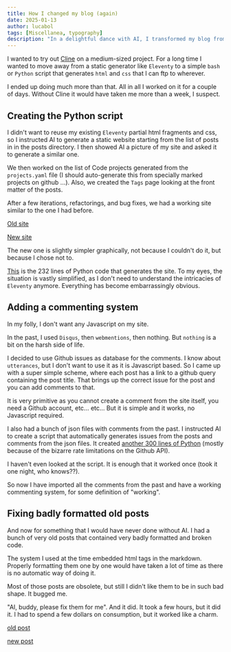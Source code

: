 ```yaml
---
title: How I changed my blog (again)
date: 2025-01-13
author: lucabol
tags: [Miscellanea, typography]
description: "In a delightful dance with AI, I transformed my blog from an Eleventy-powered behemoth into a lean, mean, Python-generated machine. Along the way, I managed to resurrect ancient comments through Github issues (because who needs JavaScript?), and convinced my AI buddy to fix a cemetery of badly formatted posts from the coding stone age. All of this with just 232 lines of embarrassingly obvious Python code - take that, complexity!"
---
```

I wanted to try out [Cline](https://github.com/cline/cline) on a medium-sized project. For a long time I wanted to move away from a static generator like `Eleventy` to a simple `bash` or `Python` script that generates `html` and `css` that I can ftp to wherever.

I ended up doing much more than that. All in all I worked on it for a couple of days. Without Cline it would have taken me more than a week, I suspect.

## Creating the Python script
I didn't want to reuse my existing `Eleventy` partial html fragments and css, so I instructed AI to generate a static website starting from the list of posts in in the posts directory. I then showed AI a picture of my site and asked it to generate a similar one.

We then worked on the list of Code projects generated from the `projects.yaml` file (I should auto-generate this from specially marked projects on github ...). Also, we created the `Tags` page looking at the front matter of the posts.

After a few iterations, refactorings, and bug fixes, we had a working site similar to the one I had before.

[Old site](https://web.archive.org/web/20231003045700/https://www.lucabol.com/)

[New site](https://www.lucabol.com/)

The new one is slightly simpler graphically, not because I couldn't do it, but because I chose not to.

[This](https://github.com/lucabol/MyBlog/blob/master/src/generate_blog.py) is the 232 lines of Python code that generates the site. To my eyes, the situation is vastly simplified, as I don't need to understand the intricacies of `Eleventy` anymore. Everything has become embarrassingly obvious.

## Adding a commenting system
In my folly, I don't want any Javascript on my site.

In the past, I used `Disqus`, then `webmentions`, then nothing. But `nothing` is a bit on the harsh side of life.

I decided to use Github issues as database for the comments. I know about `utterances`, but I don't want to use it as it is Javascript based. So I came up with a super simple scheme, where each post has a link to a github query containing the post title. That brings up the correct issue for the post and you can add comments to that.

It is very primitive as you cannot create a comment from the site itself, you need a Github account, etc... etc... But it is simple and it works, no Javascript required.

I also had a bunch of json files with comments from the past. I instructed AI to create a script that automatically generates issues from the posts and comments from the json files. It created [another 300 lines of Python](https://github.com/lucabol/MyBlog/blob/master/src/bulk_create_many_issues.py) (mostly because of the bizarre rate limitations on the Github API).

I haven't even looked at the script. It is enough that it worked once (took it one night, who knows??).

So now I have imported all the comments from the past and have a working commenting system, for some definition of "working".

## Fixing badly formatted old posts
And now for something that I would have never done without AI. I had a bunch of very old posts that contained very badly formatted and broken code.

The system I used at the time embedded html tags in the markdown. Properly formatting them one by one would have taken a lot of time as there is no automatic way of doing it.

Most of those posts are obsolete, but still I didn't like them to be in such bad shape. It bugged me.

"AI, buddy, please fix them for me". And it did. It took a few hours, but it did it. I had to spend a few dollars on consumption, but it worked like a charm.

[old post](https://web.archive.org/web/20240720002637/https://www.lucabol.com/posts/2008-04-21-a-c-library-to-write-functional-code-part-iii-records/)

[new post](https://www.lucabol.com/posts/2008-04-21-a-c-library-to-write-functional-code-part-iii-records/)
